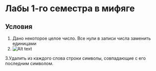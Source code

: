   # Лабы 1-го семестра в мифяге #
  ## Условия ##
  
  1. Дано некоторое целое число. Все нули в записи числа заменить единицами
  2. ![Alt text](https://sun9-82.userapi.com/impg/Bd6PenESQqn76eQM4a2rsQ8fJ6Stl1-reCtg-w/RQbZXucbD_U.jpg?size=797x127&quality=96&sign=e14a67253e2707b214f97a799096cd2e&type=album)
  
   3.Удалить из каждого слова строки символы, совпадающие с его последним символом.
